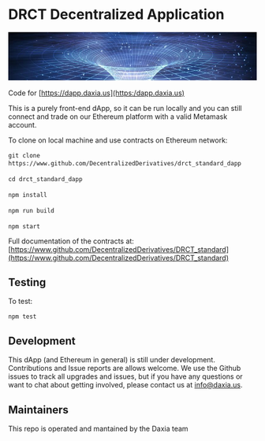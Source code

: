 # DRCT Decentralized Application

![Wormhole](./src/imgs/readme.png)

Code for [https://dapp.daxia.us](https:/dapp.daxia.us)

This is a purely front-end dApp, so it can be run locally and you can still connect and trade on our Ethereum platform with a valid Metamask account.


To clone on local machine and use contracts on Ethereum network:

    git clone https://www.github.com/DecentralizedDerivatives/drct_standard_dapp

    cd drct_standard_dapp

    npm install

    npm run build

    npm start

Full documentation of the contracts at: [https://www.github.com/DecentralizedDerivatives/DRCT_standard](https://www.github.com/DecentralizedDerivatives/DRCT_standard)

##  Testing

To test:

    npm test


## Development


This dApp (and Ethereum in general) is still under development.  Contributions and Issue reports are allows welcome.  We use the Github issues to track all upgrades and issues, but if you have any questions or want to chat about getting involved, please contact us at info@daxia.us.

## Maintainers

This repo is operated and mantained by the Daxia team